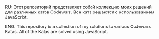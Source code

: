 RU: Этот репозиторий представляет собой коллекцию моих решений для различных катов Codewars. Все ката решаются с использованием JavaScript.

ENG: This repository is a collection of my solutions to various Codewars Katas. All of the Katas are solved using JavaScript.
